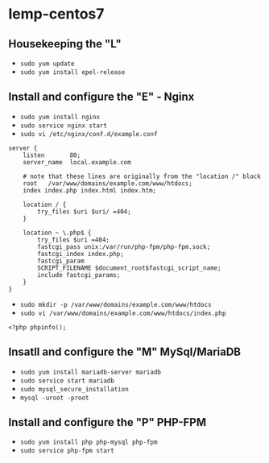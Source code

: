 # lemp-centos7

## Housekeeping the "L"

- `sudo yum update`
- `sudo yum install epel-release`

## Install and configure the "E" - Nginx

- `sudo yum install nginx`
- `sudo service nginx start`
- `sudo vi /etc/nginx/conf.d/example.conf`
```
server {
    listen       80;
    server_name  local.example.com

    # note that these lines are originally from the "location /" block
    root   /var/www/domains/example.com/www/htdocs;
    index index.php index.html index.htm;

    location / {
        try_files $uri $uri/ =404;
    }

    location ~ \.php$ {
        try_files $uri =404;
        fastcgi_pass unix:/var/run/php-fpm/php-fpm.sock;
        fastcgi_index index.php;
        fastcgi_param
        SCRIPT_FILENAME $document_root$fastcgi_script_name;
        include fastcgi_params;
    }
}
```
- `sudo mkdir -p /var/www/domains/example.com/www/htdocs`
- `sudo vi /var/www/domains/example.com/www/htdocs/index.php`
```
<?php phpinfo();
```
## Insatll and configure the "M" MySql/MariaDB
- `sudo yum install mariadb-server mariadb`
- `sudo service start mariadb`
- `sudo mysql_secure_installation`
- `mysql -uroot -proot`

## Install and configure the "P" PHP-FPM
- `sudo yum install php php-mysql php-fpm`
- `sudo service php-fpm start`

